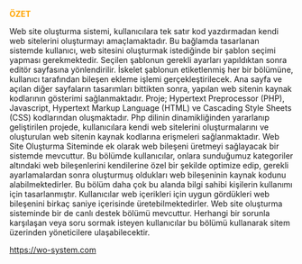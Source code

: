 <b style="color:orange; text-align:center;">ÖZET</b>

Web site oluşturma sistemi, kullanıcılara tek satır kod yazdırmadan kendi web sitelerini oluşturmayı amaçlamaktadır. Bu bağlamda tasarlanan sistemde kullanıcı, web sitesini oluşturmak istediğinde bir şablon seçimi yapması gerekmektedir. Seçilen şablonun gerekli ayarları yapıldıktan sonra editör sayfasına yönlendirilir. İskelet şablonun etiketlenmiş her bir bölümüne, kullanıcı tarafından bileşen ekleme işlemi gerçekleştirilecek. Ana sayfa ve açılan diğer sayfaların tasarımları bittikten sonra, yapılan web sitenin kaynak kodlarının gösterimi sağlanmaktadır. Proje; Hypertext Preprocessor (PHP), Javascript, Hypertext Markup Language (HTML) ve Cascading Style Sheets (CSS) kodlarından oluşmaktadır. Php dilinin dinamikliğinden yararlanıp geliştirilen projede, kullanıcılara kendi web sitelerini oluşturmalarını ve oluşturulan web sitenin kaynak kodlarına erişmeleri sağlanmaktadır. Web Site Oluşturma Siteminde ek olarak web bileşeni üretmeyi sağlayacak bir sistemde mevcuttur. Bu bölümde kullanıcılar, onlara sunduğumuz kategoriler altındaki web bileşenlerini kendilerine özel bir şekilde optimize edip, gerekli ayarlamalardan sonra oluşturmuş oldukları web bileşeninin kaynak kodunu alabilmektedirler. Bu bölüm daha çok bu alanda bilgi sahibi kişilerin kullanımı için tasarlanmıştır. Kullanıcılar web içerikleri için uygun gördükleri web bileşenini birkaç saniye içerisinde üretebilmektedirler. Web site oluşturma sisteminde bir de canlı destek bölümü mevcuttur. Herhangi bir sorunla karşılaşan veya soru sormak isteyen kullanıcılar bu bölümü kullanarak sitem üzerinden yöneticilere ulaşabilecektir.

https://wo-system.com
